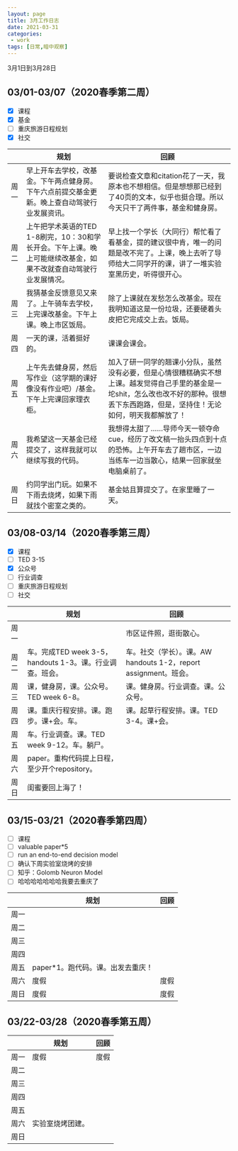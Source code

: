 ```yaml
---
layout: page
title: 3月工作日志
date: 2021-03-31
categories:
 - work
tags: [日常,暗中观察]
---
```


3月1日到3月28日

## 03/01-03/07（2020春季第二周）

- [x] 课程
- [x] 基金
- [ ] 重庆旅游日程规划
- [x] 社交

|   | 规划 | 回顾 |
| --- | --- | --- |
| 周一 | 早上开车去学校，改基金。下午两点健身房。下午六点前提交基金更新。晚上查自动驾驶行业发展资讯。 | 要说检查文章和citation花了一天，我原本也不想相信。但是想想那已经到了40页的文本，似乎也挺合理。所以今天只干了两件事，基金和健身房。 |
| 周二 | 上午把学术英语的TED 1-8刷完，10：30和学长开会。下午上课。晚上可能继续改基金，如果不改就查自动驾驶行业发展情况。 | 早上找一个学长（大同行）帮忙看了看基金，提的建议很中肯，唯一的问题是改不完了。上课，晚上去听了导师给大二同学开的课，讲了一堆实验室黑历史，听得很开心。 |
| 周三 | 我猜基金反馈意见又来了。上午骑车去学校，上完课改基金。下午上课。晚上市区饭局。 | 除了上课就在发愁怎么改基金。现在我明知道这是一份垃圾，还要硬着头皮把它完成交上去。饭局。 |
| 周四 | 一天的课，活着挺好的。 | 课课会课会。 |
| 周五 | 上午先去健身房，然后写作业（这学期的课好像没有作业吧）/基金。下午上完课回家理衣柜。 | 加入了研一同学的翘课小分队，虽然没有必要，但是心情很糟糕确实不想上课。越发觉得自己手里的基金是一坨shit，怎么改也改不好的那种。很想丢下东西跑路，但是，坚持住！无论如何，明天我都解放了！ |
| 周六 | 我希望这一天基金已经提交了，这样我就可以继续写我的代码。 | 我想得太甜了……导师今天一顿夺命cue，经历了改文稿一抬头四点到十点的恐怖。上午开车去了趟市区，一边当练车一边当散心，结果一回家就坐电脑桌前了。 |
| 周日 | 约同学出门玩。如果不下雨去烧烤，如果下雨就找个密室之类的。 | 基金姑且算提交了。在家里睡了一天。 |

## 03/08-03/14（2020春季第三周）

- [x] 课程
- [ ] TED 3-15
- [x] 公众号
- [ ] 行业调查
- [ ] 重庆旅游日程规划
- [ ] 社交

|   | 规划 | 回顾 |
| --- | --- | --- |
| 周一 || 市区证件照，逛街散心。 |
| 周二 | 车。完成TED week 3-5，handouts 1-3。课。行业调查。班会。 | 车。社交（学长）。课。AW handouts 1-2，report assignment。班会。 |
| 周三 | 课，健身房，课。公众号。TED week 6-8。 | 课。健身房。行业调查。课。公众号。 |
| 周四 | 课。重庆行程安排。课。跑步。课+会。车。 | 课。起草行程安排。课。TED 3-4。课+会。 |
| 周五 | 车。行业调查。课。TED week 9-12。车。躺尸。 ||
| 周六 | paper。重构代码提上日程，至少开个repository。 ||
| 周日 | 闺蜜要回上海了！ | |

## 03/15-03/21（2020春季第四周）

- [ ] 课程
- [ ] valuable paper*5
- [ ] run an end-to-end decision model
- [ ] 确认下周实验室烧烤的安排
- [ ] 知乎：Golomb Neuron Model
- [ ] 哈哈哈哈哈哈哈我要去重庆了

|   | 规划 | 回顾 |
| --- | --- | --- |
| 周一 |||
| 周二 |||
| 周三 |||
| 周四 |||
| 周五 | paper*1。跑代码。课。出发去重庆！ ||
| 周六 | 度假 | 度假 |
| 周日 | 度假 | 度假 |

## 03/22-03/28（2020春季第五周）

|   | 规划 | 回顾 |
| --- | --- | --- |
| 周一 | 度假 | 度假 |
| 周二 |  |  |
| 周三 |  |  |
| 周四 |||
| 周五 |||
| 周六 | 实验室烧烤团建。 ||
| 周日 |||
